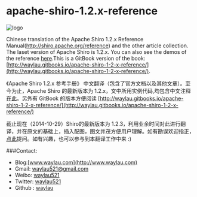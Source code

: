 apache-shiro-1.2.x-reference
============================

![logo](http://i1288.photobucket.com/albums/b484/waylau/waylau%20blog/apache-shiro-logo_zpsbce4a426.png)

Chinese translation of the Apache Shiro 1.2.x Reference Manual(http://shiro.apache.org/reference) and the other article collection. 
The laset version of Apache Shiro is 1.2.x. You can also see the demos of the reference [here](https://github.com/waylau/apache-shiro-1.2.x-reference-demos/).This is a GitBook version of the book: [http://waylau.gitbooks.io/apache-shiro-1-2-x-reference/](http://waylau.gitbooks.io/apache-shiro-1-2-x-reference/).

《Apache Shiro 1.2.x 参考手册》 中文翻译（包含了官方文档以及其他文章）。至今为止，Apache Shiro 的最新版本为 1.2.x，文中所用实例代码,均包含中文注释[在此](https://github.com/waylau/apache-shiro-1.2.x-reference-demos/)。另外有 GitBook 的版本方便阅读
[http://waylau.gitbooks.io/apache-shiro-1-2-x-reference/](http://waylau.gitbooks.io/apache-shiro-1-2-x-reference/)

截止现在（2014-10-29）Shiro的最新版本为 1.2.3，利用业余时间对此进行翻译，并在原文的基础上，插入配图，图文并茂方便用户理解。如有勘误欢迎指正，[点此](https://github.com/waylau/apache-shiro-1.2.x-reference/issues)提问。如有兴趣，也可以参与到本翻译工作中来 :)

###Contact:

* Blog:[www.waylau.com](http://www.waylau.com)
* Gmail: [waylau521@gmail.com](mailto:waylau521@gmail.com)
* Weibo: [waylau521](http://weibo.com/waylau521)
* Twitter: [waylau521](https://twitter.com/waylau521)
* Github : [waylau](https://github.com/waylau)
